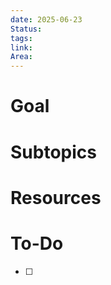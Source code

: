 ```yaml
---
date: 2025-06-23
Status: 
tags: 
link: 
Area:
---
```

# Goal

# Subtopics

# Resources

# To-Do
- [ ] 
